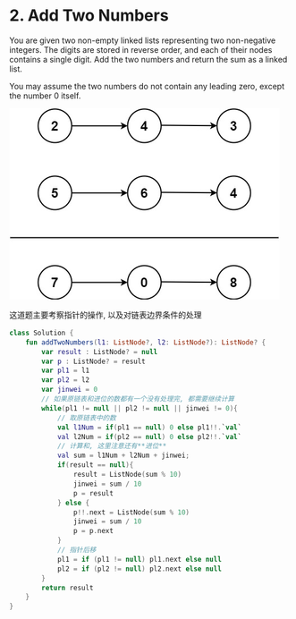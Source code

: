 # 2. Add Two Numbers

You are given two non-empty linked lists representing two non-negative integers. The digits are stored in reverse order, and each of their nodes contains a single digit. Add the two numbers and return the sum as a linked list.

You may assume the two numbers do not contain any leading zero, except the number 0 itself.

![](images/2.AddTwoNumbers/2024-11-24-18-25-43.png ':size=300')

这道题主要考察指针的操作, 以及对链表边界条件的处理

```kotlin
class Solution {
    fun addTwoNumbers(l1: ListNode?, l2: ListNode?): ListNode? {
        var result : ListNode? = null
        var p : ListNode? = result
        var pl1 = l1
        var pl2 = l2
        var jinwei = 0
        // 如果原链表和进位的数都有一个没有处理完, 都需要继续计算
        while(pl1 != null || pl2 != null || jinwei != 0){
            // 取原链表中的数
            val l1Num = if(pl1 == null) 0 else pl1!!.`val`
            val l2Num = if(pl2 == null) 0 else pl2!!.`val`
            // 计算和, 这里注意还有**进位**
            val sum = l1Num + l2Num + jinwei;
            if(result == null){
                result = ListNode(sum % 10)
                jinwei = sum / 10
                p = result
            } else {
                p!!.next = ListNode(sum % 10)
                jinwei = sum / 10
                p = p.next
            }
            // 指针后移
            pl1 = if (pl1 != null) pl1.next else null
            pl2 = if (pl2 != null) pl2.next else null
        }
        return result
    }
}
```